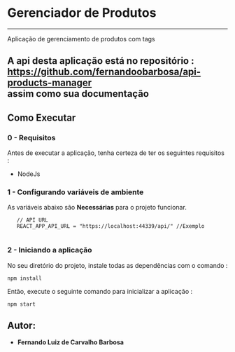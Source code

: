 # Gerenciador de Produtos
---
Aplicação de gerenciamento de produtos com tags

 A api desta aplicação está no repositório : <br />
  https://github.com/fernandoobarbosa/api-products-manager <br /> 
 assim como sua documentação
---
## Como Executar

### 0 - Requisitos
Antes de executar a aplicação, tenha certeza de ter os seguintes requisitos :

- NodeJs 

### 1 - Configurando variáveis de ambiente
As variáveis abaixo são **Necessárias** para o projeto funcionar.
```
   // API URL
   REACT_APP_API_URL = "https://localhost:44339/api/" //Exemplo
   
```

### 2 - Iniciando a aplicação

  No seu diretório do projeto, instale todas as dependências com o comando :
  ```
  npm install
  ```

  Então, execute o seguinte comando para inicializar a aplicação :
  ```
  npm start
  ```

## Autor:

* **Fernando Luiz de Carvalho Barbosa** 
